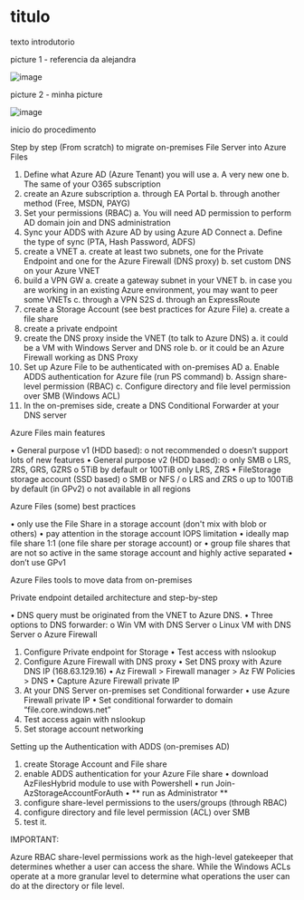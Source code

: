 # titulo

texto introdutorio

picture 1 - referencia da alejandra

![image](https://user-images.githubusercontent.com/97529152/148959058-7b4c661c-7a5a-4511-a5fa-6a44272df21c.png)

picture 2 - minha picture

![image](https://user-images.githubusercontent.com/97529152/148958205-0b9b43c9-4ba2-4ce9-b9dd-0a480e1dd927.png)

inicio do procedimento

Step by step (From scratch) to migrate on-premises File Server into Azure Files

1.	Define what Azure AD (Azure Tenant) you will use
a.	A very new one
b.	The same of your O365 subscription
2.	create an Azure subscription
a.	through EA Portal
b.	through another method (Free, MSDN, PAYG)
3.	Set your permissions (RBAC)
a.	You will need AD permission to perform AD domain join and DNS administration
4.	Sync your ADDS with Azure AD by using Azure AD Connect
a.	Define the type of sync (PTA, Hash Password, ADFS)
5.	create a VNET
a.	create at least two subnets, one for the Private Endpoint and one for the Azure Firewall (DNS proxy)
b.	set custom DNS on your Azure VNET
6.	build a VPN GW
a.	create a gateway subnet in your VNET
b.	in case you are working in an existing Azure environment, you may want to peer some VNETs
c.	through a VPN S2S
d.	through an ExpressRoute
7.	create a Storage Account (see best practices for Azure File)
a.	create a file share
8.	create a private endpoint
9.	create the DNS proxy inside the VNET (to talk to Azure DNS)
a.	it could be a VM with Windows Server and DNS role
b.	or it could be an Azure Firewall working as DNS Proxy
10.	Set up Azure File to be authenticated with on-premises AD
a.	Enable ADDS authentication for Azure file (run PS command)
b.	Assign share-level permission (RBAC)
c.	Configure directory and file level permission over SMB (Windows ACL)
11.	In the on-premises side, create a DNS Conditional Forwarder at your DNS server


Azure Files main features

•	General purpose v1 (HDD based):
o	not recommended
o	doesn’t support lots of new features
•	General purpose v2 (HDD based):
o	only SMB
o	LRS, ZRS, GRS, GZRS
o	5TiB by default or 100TiB only LRS, ZRS
•	FileStorage storage account (SSD based)
o	SMB or NFS / 
o	LRS and ZRS
o	up to 100TiB by default (in GPv2)
o	not available in all regions

Azure Files (some) best practices

•	only use the File Share in a storage account (don't mix with blob or others)
•	pay attention in the storage account IOPS limitation
•	ideally map file share 1:1 (one file share per storage account) or
•	group file shares that are not so active in the same storage account and highly active separated
•	don’t use GPv1

Azure Files tools to move data from on-premises

 

Private endpoint detailed architecture and step-by-step

•	DNS query must be originated from the VNET to Azure DNS.
•	Three options to DNS forwarder:
o	Win VM with DNS Server
o	Linux VM with DNS Server
o	Azure Firewall










1.	Configure Private endpoint for Storage
•	Test access with nslookup
2.	Configure Azure Firewall with DNS proxy
•	Set DNS proxy with Azure DNS IP (168.63.129.16)
•	Az Firewall > Firewall manager > Az FW Policies > DNS
•	Capture Azure Firewall private IP
3.	At your DNS Server on-premises set Conditional forwarder
•	use Azure Firewall private IP
•	Set conditional forwarder to domain “file.core.windows.net”
4.	Test access again with nslookup
5.	Set storage account networking 


Setting up the Authentication with ADDS (on-premises AD)

1.	create Storage Account and File share
2.	enable ADDS authentication for your Azure File share
•	download AzFilesHybrid module to use with Powershell
•	run Join-AzStorageAccountForAuth
•	** run as Administrator **
3.	configure share-level permissions to the users/groups (through RBAC)
4.	configure directory and file level permission (ACL) over SMB
5.	test it.

 
IMPORTANT:

Azure RBAC share-level permissions work as the high-level gatekeeper that determines whether a user can access the share. While the Windows ACLs operate at a more granular level to determine what operations the user can do at the directory or file level. 



